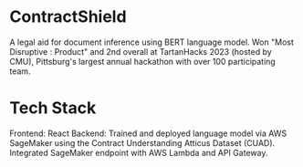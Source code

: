 # ContractShield

A legal aid for document inference using BERT language model. Won "Most Disruptive : Product" and 2nd overall at TartanHacks 2023 (hosted by CMU), Pittsburg's largest annual hackathon with over 100 participating team. 

# Tech Stack
Frontend: React
Backend: Trained and deployed language model via AWS SageMaker using the Contract Understanding Atticus Dataset (CUAD). Integrated SageMaker endpoint with AWS Lambda and API Gateway. 
